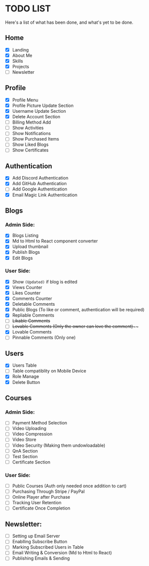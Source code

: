# **TODO LIST**

Here's a list of what has been done, and what's yet to be done.

## Home

-   [x] Landing
-   [x] About Me
-   [x] Skills
-   [x] Projects
-   [ ] Newsletter

## Profile

-   [x] Profile Menu
-   [x] Profile Picture Update Section
-   [x] Username Update Section
-   [x] Delete Account Section
-   [ ] Billing Method Add
-   [ ] Show Activities
-   [ ] Show Notifications
-   [ ] Show Purchased Items
-   [ ] Show Liked Blogs
-   [ ] Show Certificates

## Authentication

-   [x] Add Discord Authentication
-   [x] Add GitHub Authentication
-   [ ] Add Google Authentication
-   [x] Email Magic Link Authentication

## Blogs

### Admin Side:

-   [x] Blogs Listing
-   [x] Md to Html to React component converter
-   [x] Upload thumbnail
-   [x] Publish Blogs
-   [x] Edit Blogs

### User Side:

-   [x] Show `(Updated)` if blog is edited
-   [x] Views Counter
-   [x] Likes Counter
-   [x] Comments Counter
-   [x] Deletable Comments
-   [x] Public Blogs (To like or comment, authentication will be required)
-   [x] Repliable Comments
-   [ ] ~~Likable Comments~~
-   [ ] ~~Lovable Comments (Only the owner can love the comment)~~~~
-   [x] Lovable Comments
-   [ ] Pinnable Comments (Only one)

## Users

-   [x] Users Table
-   [ ] Table compatiblity on Mobile Device
-   [x] Role Manage
-   [x] Delete Button

## Courses

### Admin Side:

-   [ ] Payment Method Selection
-   [ ] Video Uploading
-   [ ] Video Compression
-   [ ] Video Store
-   [ ] Video Security (Making them undowloadable)
-   [ ] QnA Section
-   [ ] Test Section
-   [ ] Certificate Section

### User Side:

-   [ ] Public Courses (Auth only needed once addition to cart)
-   [ ] Purchasing Through Stripe / PayPal
-   [ ] Online Player after Purchase
-   [ ] Tracking User Retention
-   [ ] Certificate Once Completion

## Newsletter:

-   [ ] Setting up Email Server
-   [ ] Enablling Subscribe Button
-   [ ] Marking Subscribed Users in Table
-   [ ] Email Writing & Conversion (Md to Html to React)
-   [ ] Publishing Emails & Sending
